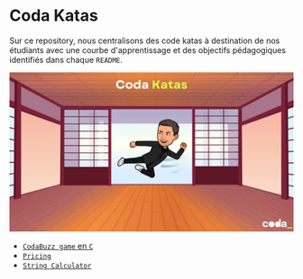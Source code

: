 # Coda Katas
Sur ce repository, nous centralisons des code katas à destination de nos étudiants avec une courbe d'apprentissage et des objectifs pédagogiques identifiés dans chaque `README`.

![Coda Katas](img/coda-katas.webp)

- [`CodaBuzz game` en `C`](01.codaBuzz/README.md)
- [`Pricing`](02.pricing/README.md)
- [`String Calculator`](03.pricing/README.md)